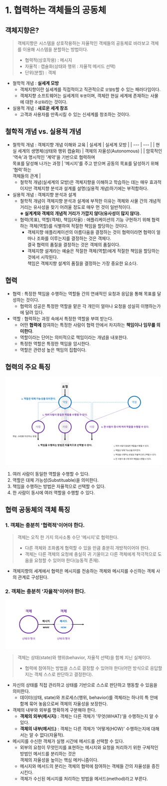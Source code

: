# 1. 협력하는 객체들의 공동체

## 객체지향은?
> 객체지향은 시스템을 상호작용하는 자율적인 객체들의 공동체로 바라보고 객체를 이용해 시스템을 분할하는 방법이다.
> - 협력적(상호작용) : 메시지
> - 자율적 : 캡슐화(상태와 행위 : 자율적 메서드 선택)
> - 단위(분할) : 객체

- 철학적 개념 : **실세계 모방**
  - 객체지향이란 실셰계를 직접적이고 직관적으로 `모델링`할 수 있는 패러다임이다.
  - 객체지향 소프트웨어는 실세계의 `투영`이며, 객체란 현실 세계에 존재하는 사물에 대한 `추상화`라는 것이다.
- 실용적 개념 : **새로운 세계 창조**
  - 고객과 사용자를 만족시킬 수 있는 신세계를 창조하는 것이다.

## 철학적 개념 vs. 실용적 개념
- 철학적 개념 : 객체지향 개념 이해와 교육
  | 실세계 | 실세계 모방 |
  | --- | --- |
  | 현실 세계의 생명체(상태와 행위 캡슐화)  | 객체의 자율성(Autonomous) |
  | 암묵적인 '역속'과 명시적인 '계약'을 기반으로 협력하며 <br/> 목표를 달성해 나가는 과정 | '메시지'를 주고 받으며 공동의 목표를 달성하기 위해 '협력'하는 <br/> 객체들의 관계 |
  - 철학적 개념(실세계의 모방)은 객체지향을 이해하고 학습하는 데는 매우 효과적이지만 객체지향 분석과 설계를 설명(실용적 개념)하기에는 부적합하다.
- 실용적 개념 : 객체지향 분석과 설계
  - 철학적 개념이 객체지향 분석과 설계에 부적한 이유는 객체와 사물 간의 개념적 거리는 유사성을 찾기 어려울 정도로 매우 먼 것이 일반적이다.  
    **※ 실계계와 객체의 개념적 거리가 가깝지 않다(유사성이 많지 않다).**
  - 협력(목표), 역할(객체), 책임(자율) : 애플리케이션의 기능 구현하기 위해 협력하는 객체(역할)를 식별하여 적절한 책임을 할당하는 것이다.
    - 객체지향 애플리케이션의 아름다움을 결정하는 것이 협력이라면 협력이 얼마나 조화를 이루는지를 결정하는 것은 객체다.  
      결국 협력의 품질을 결정하는 것은 객체의 품질이다.
    - 객체지향 설계라는 예술은 적절한 객체(역할)에게 적절한 책임을 할당하는 것에서 시작된다.  
      책임은 객체지향 설계의 품질을 결정하는 가장 중요한 요소다.

## 협력
- 협력 : 특정한 책임을 수행하는 역할들 간의 연쇄적인 요청과 응답을 통해 목표를 달성하는 것이다.
  - 협력의 성공은 특정한 역할을 맡은 각 개인이 얼마나 요청을 성실히 이행하는가에 달려 있다.
- 역할 : 협력하는 과정 속에서 특정한 역할을 부여 받는다.
  - 어떤 **협력에** 참여하는 특정한 사람이 협력 안에서 차지하는 **책임이나 임무를 의미한다**.
  - 역할이라는 단어는 의미적으로 책임이라는 개념을 내포한다.
  - 특정한 역할은 특정한 책임을 암시한다.
  - 역할은 관련성 높은 책임의 집합이다.

## 협력의 주요 특징
![](./Ch01_CollaborationFeatures.png)

1. 여러 사람이 동일한 역할을 수행할 수 있다.
1. 역할은 대체 가능성(Substituable)을 의미한다.
1. 책임을 수행하는 방법은 자율적으로 선택할 수 있다.
1. 한 사람이 동시에 여러 역할을 수행할 수 있다.

## 협력 공동체의 객체 특징
### 1. 객체는 충분히 **'협력적'이어야 한다.**
> 객체는 오직 한 가지 의사소통 수단 '메시지'로 협력한다.
> - 다른 객체와 조화롭게 협력할 수 있을 만큼 충분히 개방적이어야 한다.
> - 객체는 다른 객체의 요청에 충실히 귀 기울이고 다른 객체에게 적극적으로 도움을 요청할 수 있어야 한다(능동적 존재).
- 객체지향의 세계에서 협력은 메시지를 전송하는 객체와 메시지를 수신하는 객체 사의 관계로 구성된다.

### 2. 객체는 충분히 **'자율적'이어야 한다.** 
<img src="./Ch01_ObjectAutonomous..png" width=60%/>

> 객체는 상태(state)와 행위(behavior, 자율적 선택)을 함께 지닌 실체이다.
> - 협력에 참여하는 방법을 스스로 결정할 수 있어야 한다(어떤 방식으로 응답할지는 객체 스스로 판단하고 결정한다).  
- 자신의 상태를 직접 관리하고 상태를 기반으로 스스로 판단하고 행동할 수 있음을 의미한다.
  - 데이터(상태, state)와 프로세스(행위, behavior)를 객체라는 하나의 특 안에 함께 묶어 놓음으로써 객체의 자율성을 보장한다.
- 객체의 내부와 외부를 명확하게 구분해야 한다.
  - **객체의 외부(메시지)** : 객체는 다른 객체가 '무엇(WHAT)'을 수행하는지 알 수 있다.
  - **객체의 내부(메서드)** : 객체는 다른 객체가 '어떻게(HOW)' 수행하는지에 대해서는 알 수 없다(자율적).
- 메시지를 수신한 객체가 실행 시간에 메서드를 선택할 수 있다.  
  - 외부의 요청이 무엇인지를 표현하는 메시지와 요청을 처리하기 위한 구체적인 방법인 메서드를 분리하는 것은  
     객체의 자율성을 높이는 핵심 메커니즘이다.
  - 메시지와 메서드의 분리는 객체의 협력에 참여하는 객체들 간의 자율성을 증진시킨다.
  - 객체가 수신된 메시지를 처리하는 방법을 메서드(method)라고 부른다.
